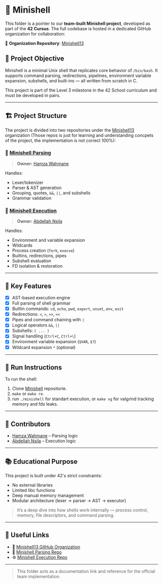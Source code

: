 # 🐚 Minishell

This folder is a pointer to our **team-built Minishell project**, developed as part of the **42 Cursus**. The full codebase is hosted in a dedicated GitHub organization for collaboration:

🔗 **Organization Repository**: [Minishell13](https://github.com/Minishell13)

## 🎯 Project Objective

Minishell is a minimal Unix shell that replicates core behavior of `/bin/bash`. It supports command parsing, redirections, pipelines, environment variable expansion, subshells, and built-ins — all written from scratch in C.

This project is part of the Level 3 milestone in the 42 School curriculum and must be developed in pairs.

---

## 🏗 Project Structure

The project is divided into two repositories under the [Minishell13](https://github.com/Minishell13) organization (Those repos is just for learning and understanding concpets of the project, the implementation is not correct 100%):

### 🔹 [Minishell Parsing](https://github.com/Minishell13/Minishell_parsing)
> **Owner:** [Hamza Wahmane](https://github.com/Wahmane-Hamza)

Handles:
- Lexer/tokenizer
- Parser & AST generation
- Grouping, quotes, `&&`, `||`, and subshells
- Grammar validation

### 🔸 [Minishell Execution](https://github.com/Minishell13/Minishell_execution)
> **Owner:** [Abdellah Nsila](https://github.com/Abdellah-Nsila)

Handles:
- Environment and variable expansion
- Wildcards
- Process creation (`fork`, `execve`)
- Builtins, redirections, pipes
- Subshell evaluation
- FD isolation & restoration

---

## 📌 Key Features

- [x] AST-based execution engine
- [x] Full parsing of shell grammar
- [x] Builtin commands: `cd`, `echo`, `pwd`, `export`, `unset`, `env`, `exit`
- [x] Redirections: `<`, `>`, `>>`, `<<`
- [x] Pipes and command chaining with `|`
- [x] Logical operators `&&`, `||`
- [x] Subshells: `( ... )`
- [x] Signal handling (`Ctrl+C`, `Ctrl+\`)
- [x] Environment variable expansion (`$VAR`, `$?`)
- [x] Wildcard expansion `*` (optional)

---

## 🚀 Run Instructions

To run the shell:
1. Clone [Minishell](https://github.com/Minishell13) repositorie.
2. `make` or `make re`.
3. run `./minishell` for standart execution, or `make vg` for valgrind tracking memory and fds leaks.

---

## 👥 Contributors

- [Hamza Wahmane](https://github.com/Wahmane-Hamza) – Parsing logic
- [Abdellah Nsila](https://github.com/Abdellah-Nsila) – Execution logic

---

## 📚 Educational Purpose

This project is built under 42's strict constraints:
- No external libraries
- Limited libc functions
- Deep manual memory management
- Modular architecture (lexer → parser → AST → executor)

> It’s a deep dive into how shells work internally — process control, memory, file descriptors, and command parsing.

---

## 🔗 Useful Links

- 🧠 [Minishell13 GitHub Organization](https://github.com/Minishell13)
- 🔧 [Minishell Parsing Repo](https://github.com/Minishell13/Minishell_parsing)
- ⚙️ [Minishell Execution Repo](https://github.com/Minishell13/Minishell_execution)

---

> This folder acts as a documentation link and reference for the official team implementation.

